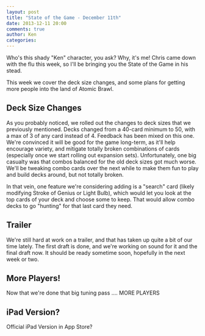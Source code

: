 ```yaml
---
layout: post
title: "State of the Game - December 11th"
date: 2013-12-11 20:00
comments: true
author: Ken
categories:
---
```


Who's this shady "Ken" character, you ask? Why, it's me! Chris came down with the flu this week, so I'll be bringing you the State of the Game in his stead.

This week we cover the deck size changes, and some plans for getting more people into the land of Atomic Brawl.

<!-- more -->

## Deck Size Changes

As you probably noticed, we rolled out the changes to deck sizes that we previously mentioned. Decks changed from a 40-card minimum to 50, with a max of 3 of any card instead of 4. Feedback has been mixed on this one. We're convinced it will be good for the game long-term, as it'll help encourage variety, and mitigate totally broken combinations of cards (especially once we start rolling out expansion sets). Unfortunately, one big casualty was that combos balanced for the old deck sizes got much worse. We'll be tweaking combo cards over the next while to make them fun to play and build decks around, but not totally broken.

In that vein, one feature we're considering adding is a "search" card (likely modifying Stroke of Genius or Light Bulb), which would let you look at the top cards of your deck and choose some to keep. That would allow combo decks to go "hunting" for that last card they need.

## Trailer

We're still hard at work on a trailer, and that has taken up quite a bit of our time lately. The first draft is done, and we're working on sound for it and the final draft now. It should be ready sometime soon, hopefully in the next week or two.

## More Players!

Now that we're done that big tuning pass .... MORE PLAYERS

## iPad Version?

Official iPad Version in App Store?
